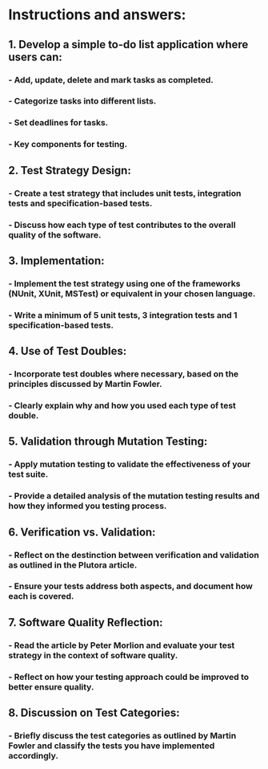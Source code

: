 # Instructions and answers:

## 1. Develop a simple to-do list application where users can:
### - Add, update, delete and mark tasks as completed.
### - Categorize tasks into different lists.
### - Set deadlines for tasks.
### - Key components for testing.

## 2. Test Strategy Design:
### - Create a test strategy that includes unit tests, integration tests and specification-based tests.
### - Discuss how each type of test contributes to the overall quality of the software.

## 3. Implementation:
### - Implement the test strategy using one of the frameworks (NUnit, XUnit, MSTest) or equivalent in your chosen language.
### - Write a minimum of 5 unit tests, 3 integration tests and 1 specification-based tests.

## 4. Use of Test Doubles:
### - Incorporate test doubles where necessary, based on the principles discussed by Martin Fowler.
### - Clearly explain why and how you used each type of test double.

## 5. Validation through Mutation Testing:
### - Apply mutation testing to validate the effectiveness of your test suite.
### - Provide a detailed analysis of the mutation testing results and how they informed you testing process.

## 6. Verification vs. Validation:
### - Reflect on the destinction between verification and validation as outlined in the Plutora article.
### - Ensure your tests address both aspects, and document how each is covered.

## 7. Software Quality Reflection:
### - Read the article by Peter Morlion and evaluate your test strategy in the context of software quality.
### - Reflect on how your testing approach could be improved to better ensure quality.

## 8. Discussion on Test Categories:
### - Briefly discuss the test categories as outlined by Martin Fowler and classify the tests you have implemented accordingly.


